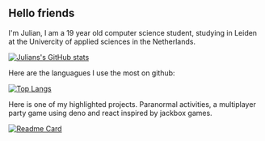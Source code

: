 ## Hello friends
I'm Julian, I am a 19 year old computer science student, studying in Leiden at the Univercity of applied sciences in the Netherlands.

[![Julians's GitHub stats](https://github-readme-stats.vercel.app/api?username=juliankroes&theme=gotham)](https://julians.quest)

Here are the languagues I use the most on github:

[![Top Langs](https://github-readme-stats.vercel.app/api/top-langs/?username=juliankroes&layout=compact&theme=gotham)](https://julians.quest)

Here is one of my highlighted projects. Paranormal activities, a multiplayer party game using deno and react inspired by jackbox games.

[![Readme Card](https://github-readme-stats.vercel.app/api/pin/?username=juliankroes&repo=paranormal-activities&theme=gotham)](https://github.com/juliankroes/paranormal-activities)

<!--
**juliankroes/juliankroes** is a ✨ _special_ ✨ repository because its `README.md` (this file) appears on your GitHub profile.

Here are some ideas to get you started:

- 🔭 I’m currently working on ...
- 🌱 I’m currently learning ...
- 👯 I’m looking to collaborate on ...
- 🤔 I’m looking for help with ...
- 💬 Ask me about ...
- 📫 How to reach me: ...
- 😄 Pronouns: ...
- ⚡ Fun fact: ...
-->
